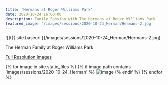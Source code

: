 ```yaml
---
title: 'Hermans at Roger Williams Park'
date: 2020-10-24 16:00:00
description: Family Session with The Hermans at Roger Williams Park
featured_image: '/images/sessions/2020-10-24_Herman/Hermans-2.jpg'
---
```


![]({{ site.baseurl }}/images/sessions/2020-10-24_Herman/Hermans-2.jpg)

The Herman Family at Roger Williams Park

<a href="https://1drv.ms/u/s!Aq9RMRjRsCDYgYA_RfX9_GTskERZ0w?e=qrMUns" download>Full Resolution Images</a>

<div class="gallery" data-columns="3">
{% for image in site.static_files %}
    {% if image.path contains 'images/sessions/2020-10-24_Herman' %}
        <img src="{{ site.baseurl }}{{ image.path }}" alt="image" />
    {% endif %}
{% endfor %}
</div>